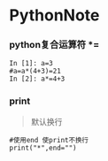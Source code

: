 # PythonNote
### python复合运算符 *=
```
In [1]: a=3
#a=a*(4+3)=21
In [2]: a*=4+3  

```
### print
> 默认换行

```
#使用end 使print不换行
print("*",end="") 
```